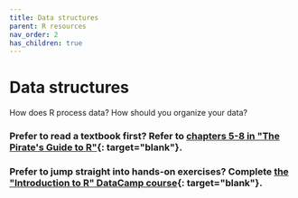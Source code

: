 ```yaml
---
title: Data structures
parent: R resources
nav_order: 2
has_children: true
---
```


# Data structures

How does R process data? How should you organize your data?

### Prefer to read a textbook first? Refer to [chapters 5-8 in "The Pirate's Guide to R"](https://bookdown.org/ndphillips/YaRrr/scalersvectors.html){: target="blank"}.

### Prefer to jump straight into hands-on exercises? Complete [the "Introduction to R" DataCamp course](https://learn.datacamp.com/courses/free-introduction-to-r){: target="blank"}.
